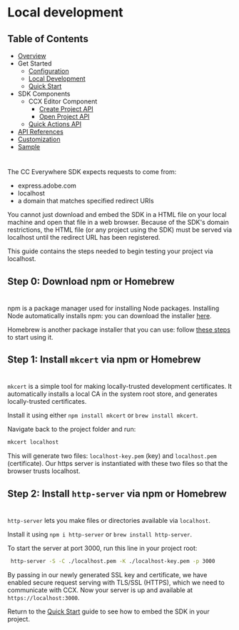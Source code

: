 # Local development 

## Table of Contents
* [Overview](../README.md)
* Get Started 
  * [Configuration](configuration.md)
  * [Local Development](local_dev.md)
  * [Quick Start](quickstart.md)
* SDK Components
  * CCX Editor Component
    * [Create Project API](create_project.md)
    * [Open Project API](edit_project.md)
  * [Quick Actions API](quick_actions.md)
* [API References](api_ref.md)
* [Customization](customization.md)
* [Sample](../sample/README.md)
#

The CC Everywhere SDK expects requests to come from: 
* express.adobe.com
* localhost
* a domain that matches specified redirect URIs 

You cannot just download and embed the SDK in a HTML file on your local machine and open that file in a web browser. Because of the SDK's domain restrictions, the HTML file (or any project using the SDK) must be served via localhost until the redirect URL has been registered. 
 
 
 This guide contains the steps needed to begin testing your project via localhost. 

## Step 0: Download npm or Homebrew
#
npm is a package manager used for installing Node packages. Installing Node automatically installs npm: you can download the installer [here](https://nodejs.org/en/download/).

Homebrew is another package installer that you can use: follow [these steps](https://docs.brew.sh/Installation) to start using it.

## Step 1: Install `mkcert` via npm or Homebrew
#
`mkcert` is a simple tool for making locally-trusted development certificates. It automatically installs a local CA in the system root store, and generates locally-trusted certificates. 

Install it using either `npm install mkcert` or `brew install mkcert`.

Navigate back to the project folder and run:
```bash
mkcert localhost 
```

This will generate two files: `localhost-key.pem` (key) and `localhost.pem` (certificate). Our https server is instantiated with these two files so that the browser trusts localhost.


## Step 2: Install `http-server` via npm or Homebrew
#

`http-server` lets you make files or directories available via `localhost`.

Install it using `npm i http-server` or `brew install http-server`.

To start the server at port 3000, run this line in your project root: 

```bash
 http-server -S -C ./localhost.pem -K ./localhost-key.pem -p 3000
```
By passing in our newly generated SSL key and certificate, we have enabled secure request serving with TLS/SSL (HTTPS), which we need to communicate with CCX. Now your server is up and available at `https://localhost:3000`.
  

Return to the [Quick Start](quickstart.md) guide to see how to embed the SDK in your project.  

